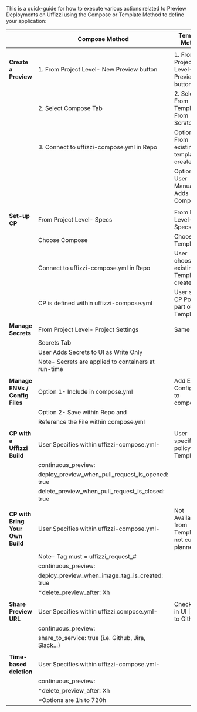 This is a quick-guide for how to execute various actions related to Preview Deployments on Uffizzi using the Compose or Template Method to define your application:

|                    | **Compose Method**                                       | **Template Method**                            |
|------------------------------|----------------------------------------------------------|------------------------------------------------|
|                              |                                                          |                                                |
| **Create a Preview**             | 1. From Project Level- New Preview button                          | 1. From Project Level- New Preview button               |
|                              | 2. Select Compose Tab                                           | 2. Select From Template or From Scratch                  |
|                              | 3. Connect to uffizzi-compose.yml in Repo             | Option 1- From existing template or create new |
|                              |                                                          | Option 2- User Manually Adds Components        |
|                              |                                                          |                                                |
| **Set-up CP**                    | From Project Level- Specs                                 | From Project Level- Specs                       |
|                              | Choose Compose                                           | Choose Templates                               |
|                              | Connect to uffizzi-compose.yml in Repo                   | User chooses existing Template or creates new  |
|                              | CP is defined within uffizzi-compose.yml                 | User selects CP Policy as part of the Template |
|                              |                                                          |                                                |
| **Manage Secrets**               | From Project Level- Project Settings                      | Same                                           |
|                              | Secrets Tab                                              |                                                |
|                              | User Adds Secrets to UI as Write Only                    |                                                |
|                              | Note- Secrets are applied to containers at run-time      |                                                |
|                              |                                                          |                                                |
| **Manage ENVs / Config Files**      | Option 1- Include in compose.yml                         | Add ENVs / Config Files to component                          |
|                              | Option 2- Save within Repo and                              |                  |
|                              | Reference the File within compose.yml                    |                                                |
|                              |                                                          |                                                |
| **CP with a Uffizzi Build**      | User Specifies within uffizzi-compose.yml-               | User specifies CP policy in Template         |
|                              | continuous_preview:                                      |                                            |
|                              | deploy_preview_when_pull_request_is_opened: true         |                                                |
|                              | delete_preview_when_pull_request_is_closed: true         |                                                |
|                              |                                                          |                                                |
| **CP with Bring Your Own Build** | User Specifies within uffizzi-compose.yml-               | Not Available from Template - not currently planned          |
|                              | Note- Tag must = uffizzi_request_#                          |                                                |
|                              | continuous_preview:                                      |                                                |
|                              | deploy_preview_when_image_tag_is_created: true           |                                                |
|                              | *delete_preview_after: Xh                                |                                                |
|                              |                                                          |                                                |
| **Share Preview URL**            | User Specifies within uffizzi.compose.yml-                           | Check box in UI [Share to Github]              |
|                              | continuous_preview:                                      |                                                |
|                              | share_to_service: true (i.e. Github, Jira, Slack...) |                                                |
|                              |                                                          |                                                |
| **Time-based deletion**          | User Specifies within uffizzi-compose.yml-               |                                                |
|                              | continuous_preview:                                      |                                                |
|                              | *delete_preview_after: Xh                                 |                                                |
|                              | *Options are 1h to 720h                                   |                                                |
